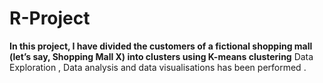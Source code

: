 # R-Project
**In this project, I have divided the customers of a fictional shopping mall (let’s say, Shopping Mall X) into clusters using K-means clustering**
Data Exploration , Data analysis and data visualisations has been performed .
